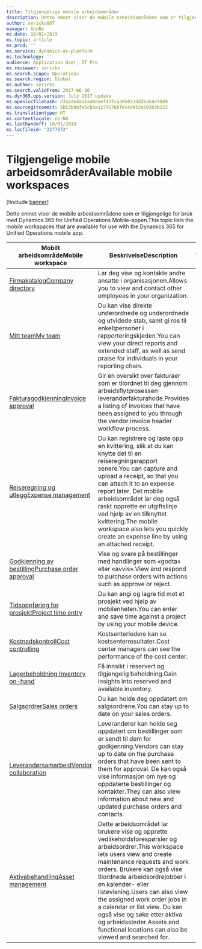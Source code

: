 ```yaml
---
title: Tilgjengelige mobile arbeidsområder
description: Dette emnet viser de mobile arbeidsområdene som er tilgjengelige for bruk.
author: sericks007
manager: AnnBe
ms.date: 10/01/2019
ms.topic: article
ms.prod: ''
ms.service: dynamics-ax-platform
ms.technology: ''
audience: Application User, IT Pro
ms.reviewer: sericks
ms.search.scope: Operations
ms.search.region: Global
ms.author: sericks
ms.search.validFrom: 2017-06-30
ms.dyn365.ops.version: July 2017 update
ms.openlocfilehash: d3a2de4aa1a49eaef43fca385033dd2bab4c9849
ms.sourcegitcommit: 5b53bdafa5cb9a1279576bfece0452a50383b122
ms.translationtype: HT
ms.contentlocale: nb-NO
ms.lasthandoff: 10/01/2019
ms.locfileid: "2277972"
---
```

# <a name="available-mobile-workspaces"></a><span data-ttu-id="6de6c-103">Tilgjengelige mobile arbeidsområder</span><span class="sxs-lookup"><span data-stu-id="6de6c-103">Available mobile workspaces</span></span>

[!include [banner](../includes/banner.md)]

<span data-ttu-id="6de6c-104">Dette emnet viser de mobile arbeidsområdene som er tilgjengelige for bruk med Dynamics 365 for Unified Operations Mobile-appen.</span><span class="sxs-lookup"><span data-stu-id="6de6c-104">This topic lists the mobile workspaces that are available for use with the Dynamics 365 for Unified Operations mobile app.</span></span>


| <span data-ttu-id="6de6c-105">Mobilt arbeidsområde</span><span class="sxs-lookup"><span data-stu-id="6de6c-105">Mobile workspace</span></span>     | <span data-ttu-id="6de6c-106">Beskrivelse</span><span class="sxs-lookup"><span data-stu-id="6de6c-106">Description</span></span>   | <span data-ttu-id="6de6c-107">Tilgjengelighet</span><span class="sxs-lookup"><span data-stu-id="6de6c-107">Availability</span></span>   |
|----------------------|---------------|--------------|
|[<span data-ttu-id="6de6c-108">Firmakatalog</span><span class="sxs-lookup"><span data-stu-id="6de6c-108">Company directory</span></span>](company-directory-mobile-workspace.md)| <span data-ttu-id="6de6c-109">Lar deg vise og kontakte andre ansatte i organisasjonen.</span><span class="sxs-lookup"><span data-stu-id="6de6c-109">Allows you to view and contact other employees in your organization.</span></span>| <span data-ttu-id="6de6c-110">2017. juni</span><span class="sxs-lookup"><span data-stu-id="6de6c-110">June 2017</span></span> |    
|[<span data-ttu-id="6de6c-111">Mitt team</span><span class="sxs-lookup"><span data-stu-id="6de6c-111">My team</span></span>](manager-self-service-mobile-workspace.md)| <span data-ttu-id="6de6c-112">Du kan vise direkte underordnede og underordnede og utvidede stab, samt gi ros til enkeltpersoner i rapporteringskjeden.</span><span class="sxs-lookup"><span data-stu-id="6de6c-112">You can view your direct reports and extended staff, as well as send praise for individuals in your reporting chain.</span></span>|<span data-ttu-id="6de6c-113">2017. juni</span><span class="sxs-lookup"><span data-stu-id="6de6c-113">June 2017</span></span> |     
|[<span data-ttu-id="6de6c-114">Fakturagodkjenning</span><span class="sxs-lookup"><span data-stu-id="6de6c-114">Invoice approval</span></span>](invoice-approval-mobile-workspace.md)| <span data-ttu-id="6de6c-115">Gir en oversikt over fakturaer som er tilordnet til deg gjennom arbeidsflytprosessen leverandørfakturahode.</span><span class="sxs-lookup"><span data-stu-id="6de6c-115">Provides a listing of invoices that have been assigned to you through the vendor invoice header workflow process.</span></span>| <span data-ttu-id="6de6c-116">2017. juni</span><span class="sxs-lookup"><span data-stu-id="6de6c-116">June 2017</span></span>   |
| [<span data-ttu-id="6de6c-117">Reiseregning og utlegg</span><span class="sxs-lookup"><span data-stu-id="6de6c-117">Expense management</span></span>](../../financials/expense-management/expense-management-mobile-workspace.md) | <span data-ttu-id="6de6c-118">Du kan registrere og laste opp en kvittering, slik at du kan knytte det til en reiseregningsrapport senere.</span><span class="sxs-lookup"><span data-stu-id="6de6c-118">You can capture and upload a receipt, so that you can attach it to an expense report later.</span></span> <span data-ttu-id="6de6c-119">Det mobile arbeidsområdet lar deg også raskt opprette en utgiftslinje ved hjelp av en tilknyttet kvittering.</span><span class="sxs-lookup"><span data-stu-id="6de6c-119">The mobile workspace also lets you quickly create an expense line by using an attached receipt.</span></span> | <span data-ttu-id="6de6c-120">2017. april</span><span class="sxs-lookup"><span data-stu-id="6de6c-120">April 2017</span></span> |
| [<span data-ttu-id="6de6c-121">Godkjenning av bestilling</span><span class="sxs-lookup"><span data-stu-id="6de6c-121">Purchase order approval</span></span>](../../supply-chain/procurement/purchase-order-mobile-workspace.md) | <span data-ttu-id="6de6c-122">Vise og svare på bestillinger med handlinger som «godta» eller «avvis».</span><span class="sxs-lookup"><span data-stu-id="6de6c-122">View and respond to purchase orders with actions such as approve or reject.</span></span> | <span data-ttu-id="6de6c-123">2017. april</span><span class="sxs-lookup"><span data-stu-id="6de6c-123">April 2017</span></span> |
| [<span data-ttu-id="6de6c-124">Tidsoppføring for prosjekt</span><span class="sxs-lookup"><span data-stu-id="6de6c-124">Project time entry</span></span>](../../financials/project-management/project-time-entry-mobile-workspace.md) | <span data-ttu-id="6de6c-125">Du kan angi og lagre tid mot et prosjekt ved hjelp av mobilenheten.</span><span class="sxs-lookup"><span data-stu-id="6de6c-125">You can enter and save time against a project by using your mobile device.</span></span> | <span data-ttu-id="6de6c-126">2017. mars</span><span class="sxs-lookup"><span data-stu-id="6de6c-126">March 2017</span></span> |
| [<span data-ttu-id="6de6c-127">Kostnadskontroll</span><span class="sxs-lookup"><span data-stu-id="6de6c-127">Cost controlling</span></span>](../../financials/cost-accounting/cost-controlling-mobile-workspace.md)     | <span data-ttu-id="6de6c-128">Kostsenterledere kan se kostsenterresultater.</span><span class="sxs-lookup"><span data-stu-id="6de6c-128">Cost center managers can see the performance of the cost center.</span></span>                                                                                               |  <span data-ttu-id="6de6c-129">2017. januar</span><span class="sxs-lookup"><span data-stu-id="6de6c-129">January 2017</span></span>        |
| [<span data-ttu-id="6de6c-130">Lagerbeholdning </span><span class="sxs-lookup"><span data-stu-id="6de6c-130">Inventory on-hand</span></span>](../../supply-chain/inventory/inventory-on-hand-mobile-workspace.md)    | <span data-ttu-id="6de6c-131">Få innsikt i reservert og tilgjengelig beholdning.</span><span class="sxs-lookup"><span data-stu-id="6de6c-131">Gain insights into reserved and available inventory.</span></span>                                                                                                    |   <span data-ttu-id="6de6c-132">2017. januar</span><span class="sxs-lookup"><span data-stu-id="6de6c-132">January 2017</span></span>       |
| [<span data-ttu-id="6de6c-133">Salgsordrer</span><span class="sxs-lookup"><span data-stu-id="6de6c-133">Sales orders</span></span>](../../supply-chain/sales-marketing/sales-orders-mobile-workspace.md)         | <span data-ttu-id="6de6c-134">Du kan holde deg oppdatert om salgsordrene.</span><span class="sxs-lookup"><span data-stu-id="6de6c-134">You can stay up to date on your sales orders.</span></span>                                                                                                                          |  <span data-ttu-id="6de6c-135">2017. januar</span><span class="sxs-lookup"><span data-stu-id="6de6c-135">January 2017</span></span>                  |
| [<span data-ttu-id="6de6c-136">Leverandørsamarbeid</span><span class="sxs-lookup"><span data-stu-id="6de6c-136">Vendor collaboration</span></span>](../../supply-chain/procurement/vendor-collaboration-mobile-workspace.md) | <span data-ttu-id="6de6c-137">Leverandører kan holde seg oppdatert om bestillinger som er sendt til dem for godkjenning.</span><span class="sxs-lookup"><span data-stu-id="6de6c-137">Vendors can stay up to date on the purchase orders that have been sent to them for approval.</span></span> <span data-ttu-id="6de6c-138">De kan også vise informasjon om nye og oppdaterte bestillinger og kontakter.</span><span class="sxs-lookup"><span data-stu-id="6de6c-138">They can also view information about new and updated purchase orders and contacts.</span></span> |<span data-ttu-id="6de6c-139">2017. januar</span><span class="sxs-lookup"><span data-stu-id="6de6c-139">January 2017</span></span>    |
| [<span data-ttu-id="6de6c-140">Aktivabehandling</span><span class="sxs-lookup"><span data-stu-id="6de6c-140">Asset management</span></span>](../../supply-chain/procurement/asset-management-mobile-workspace.md) | <span data-ttu-id="6de6c-141">Dette arbeidsområdet lar brukere vise og opprette vedlikeholdsforespørsler og arbeidsordrer.</span><span class="sxs-lookup"><span data-stu-id="6de6c-141">This workspace lets users view and create maintenance requests and work orders.</span></span> <span data-ttu-id="6de6c-142">Brukere kan også vise tilordnede arbeidsordrejobber i en kalender- eller listevisning.</span><span class="sxs-lookup"><span data-stu-id="6de6c-142">Users can also view the assigned work order jobs in a calendar or list view.</span></span> <span data-ttu-id="6de6c-143">Du kan også vise og søke etter aktiva og arbeidssteder.</span><span class="sxs-lookup"><span data-stu-id="6de6c-143">Assets and functional locations can also be viewed and searched for.</span></span> |<span data-ttu-id="6de6c-144">2019. oktober</span><span class="sxs-lookup"><span data-stu-id="6de6c-144">October 2019</span></span>    |
